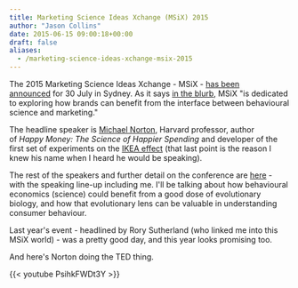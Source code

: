 ```yaml
---
title: Marketing Science Ideas Xchange (MSiX) 2015
author: "Jason Collins"
date: 2015-06-15 09:00:18+00:00
draft: false
aliases:
  - /marketing-science-ideas-xchange-msix-2015
---
```


The 2015 Marketing Science Ideas Xchange - MSiX - [has been announced](http://mumbrella.com.au/harvard-business-schools-michael-norton-to-headline-mumbrellas-marketing-science-conference-msix-299347) for 30 July in Sydney. As it says [in the blurb](http://www.msix.com.au/), MSiX "is dedicated to exploring how brands can benefit from the interface between behavioural science and marketing."

The headline speaker is [Michael Norton](http://www.hbs.edu/faculty/Pages/profile.aspx?facId=326229), Harvard professor, author of *Happy Money: The Science of Happier Spending* and developer of the first set of experiments on the [IKEA effect](https://en.wikipedia.org/wiki/IKEA_effect) (that last point is the reason I knew his name when I heard he would be speaking).

The rest of the speakers and further detail on the conference are [here](http://www.msix.com.au/speakers/) - with the speaking line-up including me. I'll be talking about how behavioural economics (science) could benefit from a good dose of evolutionary biology, and how that evolutionary lens can be valuable in understanding consumer behaviour.

Last year's event - headlined by Rory Sutherland (who linked me into this MSiX world) - was a pretty good day, and this year looks promising too.

And here's Norton doing the TED thing.

{{< youtube PsihkFWDt3Y >}}

